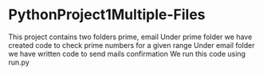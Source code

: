# PythonProject1Multiple-Files
This project contains two folders prime, email
Under prime folder we have created code to check prime numbers for a given range
Under email folder we have written code to send mails confirmation
We run this code using run.py
